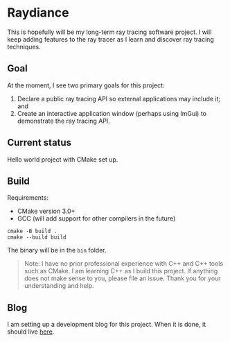 Raydiance
========

[blog]: https://cszach.github.io/Raydiance/

This is hopefully will be my long-term ray tracing software project. I will keep
adding features to the ray tracer as I learn and discover ray tracing
techniques.

Goal
----

At the moment, I see two primary goals for this project:

1. Declare a public ray tracing API so external applications may include it; and
2. Create an interactive application window (perhaps using ImGui) to demonstrate
   the ray tracing API.

Current status
--------------

Hello world project with CMake set up.

Build
-----

Requirements:
- CMake version 3.0+
- GCC (will add support for other compilers in the future)

```
cmake -B build .
cmake --build build
```

The binary will be in the `bin` folder.

> Note: I have no prior professional experience with C++ and C++ tools such as
> CMake. I am learning C++ as I build this project. If anything does not make
> sense to you, please file an issue. Thank you for your understanding and help.

Blog
----

I am setting up a development blog for this project. When it is done, it should
live [here][blog].